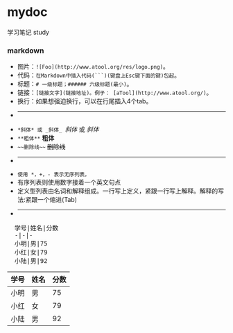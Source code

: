 # mydoc
学习笔记 study

### markdown
* 图片：`![Foo](http://www.atool.org/res/logo.png)`。
* 代码：`在Markdown中插入代码(```)(键盘上Esc键下面的键)包起`。
* 标题：`# 一级标题；###### 六级标题(最小)`。
* 链接：`[链接文字](链接地址)。例子： [aTool](http://www.atool.org/)`。
* 换行：如果想强迫换行，可以在行尾插入4个tab。
* ---
* `*斜体* 或 _斜体_ `*斜体* 或 _斜体_
* `**粗体**` **粗体**
* `~~删除线~~` ~~删除线~~
* ---
* `使用 *，+，- 表示无序列表。` 
* 有序列表则使用数字接着一个英文句点
* 定义型列表由名词和解释组成。一行写上定义，紧跟一行写上解释。解释的写法:紧跟一个缩进(Tab)
* ---
<pre>
  学号|姓名|分数  
  -|-|-  
  小明|男|75    
  小红|女|79    
  小陆|男|92
</pre>   
学号|姓名|分数
-|-|-
小明|男|75
小红|女|79
小陆|男|92

